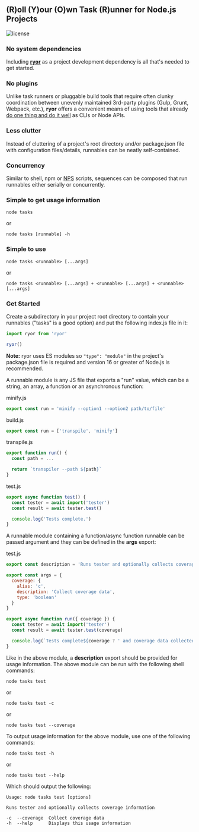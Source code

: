 ## (R)oll (Y)our (O)wn Task (R)unner for Node.js Projects

![license](https://img.shields.io/badge/License-MIT-green.svg)

### No system dependencies

Including **[ryor](https://www.npmjs.com/package/ryor)** as a project development dependency is all that's needed to get started.

### No plugins

Unlike task runners or pluggable build tools that require often clunky coordination between unevenly maintained 3rd-party plugins (Gulp, Grunt, Webpack, etc.), **ryor** offers a convenient means of using tools that already [do one thing and do it well](https://en.wikipedia.org/wiki/Unix_philosophy) as CLIs or Node APIs.

### Less clutter

Instead of cluttering of a project's root directory and/or package.json file with configuration files/details, runnables can be neatly self-contained.

### Concurrency

Similar to shell, npm or [NPS](https://www.npmjs.com/package/nps) scripts, sequences can be composed that run runnables either serially or concurrently.

### Simple to get usage information

`node tasks`

or

`node tasks [runnable] -h`

### Simple to use

`node tasks <runnable> [...args]`

or

`node tasks <runnable> [...args] + <runnable> [...args] + <runnable> [...args]`

### Get Started

Create a subdirectory in your project root directory to contain your runnables ("tasks" is a good option) and put the following index.js file in it:

```js
import ryor from 'ryor'

ryor()
```

**Note:** ryor uses ES modules so `"type": "module"` in the project's package.json file is required and version 16 or greater of Node.js is recommended.

A runnable module is any JS file that exports a "run" value, which can be a string, an array, a function or an asynchronous function:

minify.js

```js
export const run = 'minify --option1 --option2 path/to/file'
```

build.js

```js
export const run = ['transpile', 'minify']
```

transpile.js

```js
export function run() {
  const path = ...

  return `transpiler --path ${path}`
}
```

test.js

```js
export async function test() {
  const tester = await import('tester')
  const result = await tester.test()

  console.log('Tests complete.')
}
```

A runnable module containing a function/async function runnable can be passed argument and they can be defined in the **args** export:

test.js

```js
export const description = 'Runs tester and optionally collects coverage information'

export const args = {
  coverage: {
    alias: 'c',
    description: 'Collect coverage data',
    type: 'boolean'
  }
}

export async function run({ coverage }) {
  const tester = await import('tester')
  const result = await tester.test(coverage)

  console.log(`Tests complete${coverage ? ' and coverage data collected' : ''}`)
}
```

Like in the above module, a **description** export should be provided for usage information. The above module can be run with the following shell commands:

`node tasks test`

or

`node tasks test -c`

or

`node tasks test --coverage`

To output usage information for the above module, use one of the following commands:

`node tasks test -h`

or

`node tasks test --help`

Which should output the following:

```
Usage: node tasks test [options]

Runs tester and optionally collects coverage information

-c  --coverage  Collect coverage data
-h  --help      Displays this usage information
```
